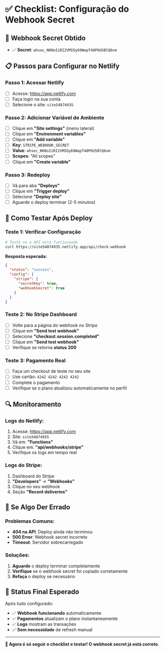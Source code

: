 # ✅ Checklist: Configuração do Webhook Secret

## 🔑 Webhook Secret Obtido
- ✅ **Secret**: `whsec_NH0oIiRI2VMIOy69WapT48P6U5BlQ6vm`

## 📋 Passos para Configurar no Netlify

### **Passo 1: Acessar Netlify** 
- [ ] Acesse: https://app.netlify.com
- [ ] Faça login na sua conta
- [ ] Selecione o site: `site54874935`

### **Passo 2: Adicionar Variável de Ambiente**
- [ ] Clique em **"Site settings"** (menu lateral)
- [ ] Clique em **"Environment variables"**
- [ ] Clique em **"Add variable"**
- [ ] **Key**: `STRIPE_WEBHOOK_SECRET`
- [ ] **Value**: `whsec_NH0oIiRI2VMIOy69WapT48P6U5BlQ6vm`
- [ ] **Scopes**: "All scopes"
- [ ] Clique em **"Create variable"**

### **Passo 3: Redeploy**
- [ ] Vá para aba **"Deploys"**
- [ ] Clique em **"Trigger deploy"**
- [ ] Selecione **"Deploy site"**
- [ ] Aguarde o deploy terminar (2-5 minutos)

## 🧪 Como Testar Após Deploy

### **Teste 1: Verificar Configuração**
```bash
# Teste se a API está funcionando
curl https://site54874935.netlify.app/api/check-webhook
```

**Resposta esperada:**
```json
{
  "status": "success",
  "config": {
    "stripe": {
      "secretKey": true,
      "webhookSecret": true
    }
  }
}
```

### **Teste 2: No Stripe Dashboard**
- [ ] Volte para a página do webhook no Stripe
- [ ] Clique em **"Send test webhook"**
- [ ] Selecione **"checkout.session.completed"**
- [ ] Clique em **"Send test webhook"**
- [ ] Verifique se retorna **status 200**

### **Teste 3: Pagamento Real**
- [ ] Faça um checkout de teste no seu site
- [ ] Use cartão: `4242 4242 4242 4242`
- [ ] Complete o pagamento
- [ ] Verifique se o plano atualizou automaticamente no perfil

## 🔍 Monitoramento

### **Logs do Netlify:**
1. Acesse: https://app.netlify.com
2. Site: `site54874935`
3. Vá em: **"Functions"**
4. Clique em: **"api/webhooks/stripe"**
5. Verifique os logs em tempo real

### **Logs do Stripe:**
1. Dashboard do Stripe
2. **"Developers"** → **"Webhooks"**
3. Clique no seu webhook
4. Seção **"Recent deliveries"**

## 🚨 Se Algo Der Errado

### **Problemas Comuns:**
- **404 na API**: Deploy ainda não terminou
- **500 Error**: Webhook secret incorreto
- **Timeout**: Servidor sobrecarregado

### **Soluções:**
1. **Aguarde** o deploy terminar completamente
2. **Verifique** se o webhook secret foi copiado corretamente
3. **Refaça** o deploy se necessário

## 🎯 Status Final Esperado

Após tudo configurado:
- ✅ **Webhook funcionando** automaticamente
- ✅ **Pagamentos** atualizam o plano instantaneamente
- ✅ **Logs** mostram as transações
- ✅ **Sem necessidade** de refresh manual

---

**🚀 Agora é só seguir o checklist e testar! O webhook secret já está correto.** 